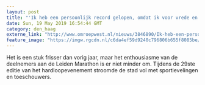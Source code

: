 ```yaml
---
layout: post
title: "'Ik heb een persoonlijk record gelopen, omdat ik voor vrede en vrijheid loop'"
date: Sun, 19 May 2019 16:54:44 GMT
category: den_haag
externe_link: "http://www.omroepwest.nl/nieuws/3846890/Ik-heb-een-persoonlijk-record-gelopen-omdat-ik-voor-vrede-en-vrijheid-loop"
feature_image: "https://imgw.rgcdn.nl/c6da4ef59d9240c796806b655f8085be/opener/3846897.jpg"
---
```


Het is een stuk frisser dan vorig jaar, maar het enthousiasme van de deelnemers aan de Leiden Marathon is er niet minder om. Tijdens de 29ste editie van het hardloopevenement stroomde de stad vol met sportievelingen en toeschouwers.

